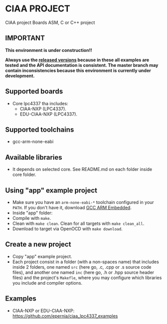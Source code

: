 # CIAA PROJECT

CIAA project Boards ASM, C or C++ project 

## IMPORTANT

**This environment is under construction!!**

**Always use the [released versions](../../releases) because in these all examples are tested and the API documentation is consistent. The master branch may contain inconsistencies because this environment is currently under development.**

## Supported boards
- Core lpc4337 tha includes:
    - CIAA-NXP (LPC4337).
    - EDU-CIAA-NXP (LPC4337).

## Supported toolchains
- gcc-arm-none-eabi

## Available libraries
- It depends on selected core. See README.md on each folder inside core folder.

## Using "app" example project
- Make sure you have an ```arm-none-eabi-*``` toolchain configured in your ```PATH```. If you don't have it, download [GCC ARM Embedded](https://developer.arm.com/open-source/gnu-toolchain/gnu-rm).
- Inside "app" folder:
- Compile with ```make```.
- Clean with ```make clean```. Clean for all targets with ```make clean_all```.
- Download to target via OpenOCD with ```make download```.

## Create a new project
- Copy "app" example project.
- Each project consist in a folder (with a non-spaces name) that includes inside 2 folders, one named ```src``` (here go, .c, .cpp or .s source code files), and another one named ```inc``` (here go, .h or .hpp source header files) and the project's ```Makefle```, where you may configure which libraries you include and compiler options.

## Examples
- CIAA-NXP or EDU-CIAA-NXP: https://github.com/epernia/ciaa_lpc4337_examples